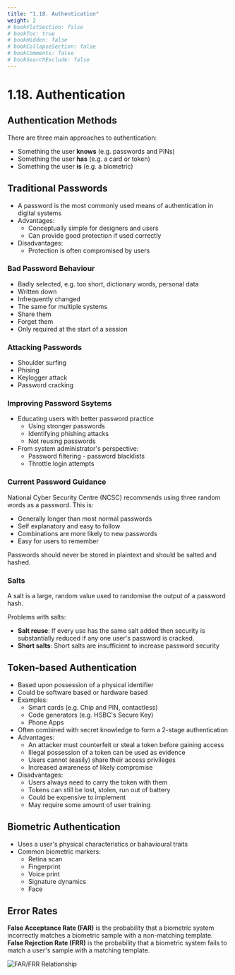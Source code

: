 ```yaml
---
title: "1.18. Authentication"
weight: 2
# bookFlatSection: false
# bookToc: true
# bookHidden: false
# bookCollapseSection: false
# bookComments: false
# bookSearchExclude: false
---
```


# 1.18. Authentication

## Authentication Methods

There are three main approaches to authentication:

- Something the user **knows** (e.g. passwords and PINs)
- Something the user **has** (e.g. a card or token)
- Something the user **is** (e.g. a biometric)

## Traditional Passwords

- A password is the most commonly used means of authentication in digital systems
- Advantages:
    - Conceptually simple for designers and users
    - Can provide good protection if used correctly
- Disadvantages:
    - Protection is often compromised by users

### Bad Password Behaviour

- Badly selected, e.g. too short, dictionary words, personal data
- Written down
- Infrequently changed
- The same for multiple systems
- Share them
- Forget them
- Only required at the start of a session

### Attacking Passwords

- Shoulder surfing
- Phising
- Keylogger attack
- Password cracking

### Improving Password Ssytems

- Educating users with better password practice
    - Using stronger passwords
    - Identifying phishing attacks
    - Not reusing passwords
- From system administrator's perspective:
    - Password filtering - password blacklists
    - Throttle login attempts

### Current Password Guidance

National Cyber Security Centre (NCSC) recommends using three random words as a password. This is:

- Generally longer than most normal passwords
- Self explanatory and easy to follow
- Combinations are more likely to new passwords
- Easy for users to remember

Passwords should never be stored in plaintext and should be salted and hashed.

### Salts

A salt is a large, random value used to randomise the output of a password hash.

Problems with salts:

- **Salt reuse**: If every use has the same salt added then security is substantially reduced if any one user's password is cracked.
- **Short salts**: Short salts are insufficient to increase password security

## Token-based Authentication

- Based upon possession of a physical identifier
- Could be software based or hardware based
- Examples:
    - Smart cards (e.g. Chip and PIN, contactless)
    - Code generators (e.g. HSBC's Secure Key)
    - Phone Apps
- Often combined with secret knowledge to form a 2-stage authentication
- Advantages:
    - An attacker must counterfeit or steal a token before gaining access
    - Illegal possession of a token can be used as evidence
    - Users cannot (easily) share their access privileges
    - Increased awareness of likely compromise
- Disadvantages:
    - Users always need to carry the token with them
    - Tokens can still be lost, stolen, run out of battery
    - Could be expensive to implement
    - May require some amount of user training

## Biometric Authentication

- Uses a user's physical characteristics or bahavioural traits
- Common biometric markers:
    - Retina scan
    - Fingerprint
    - Voice print
    - Signature dynamics
    - Face

## Error Rates

**False Acceptance Rate (FAR)** is the probability that a biometric system incorrectly matches a biometric sample with a non-matching template.
**False Rejection Rate (FRR)** is the probability that a biometric system fails to match a user's sample with a matching template.

![FAR/FRR Relationship](/img/cyber-security/y1/far-frr-relationship.png)
